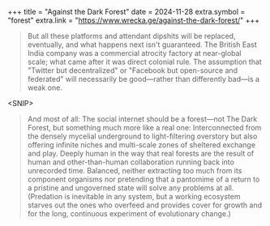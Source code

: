 +++
title = "Against the Dark Forest"
date = 2024-11-28
extra.symbol = "forest"
extra.link = "https://www.wrecka.ge/against-the-dark-forest/"
+++

> But all these platforms and attendant dipshits will be replaced, eventually, and what happens next isn't guaranteed. The British East India company was a commercial atrocity factory at near-global scale; what came after it was direct colonial rule. The assumption that "Twitter but decentralized" or "Facebook but open-source and federated" will necessarily be good—rather than differently bad—is a weak one. 

&lt;SNIP&gt;

> And most of all: The social internet should be a forest—not The Dark Forest, but something much more like a real one: Interconnected from the densely mycelial underground to light-filtering overstory but also offering infinite niches and multi-scale zones of sheltered exchange and play. Deeply human in the way that real forests are the result of human and other-than-human collaboration running back into unrecorded time. Balanced, neither extracting too much from its component organisms nor pretending that a pantomime of a return to a pristine and ungoverned state will solve any problems at all. (Predation is inevitable in any system, but a working ecosystem starves out the ones who overfeed and provides cover for growth and for the long, continuous experiment of evolutionary change.)
